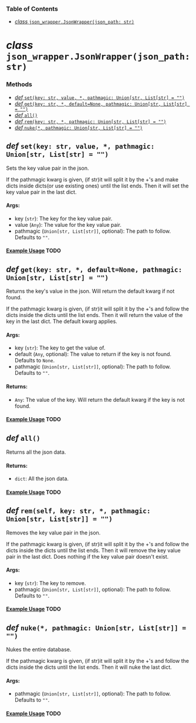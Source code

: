 ### Table of Contents
* [*class* `json_wrapper.JsonWrapper(json_path: str)`](https://github.com/RGBCube/json-wrapper/tree/main/docs#class-json_wrapperjsonwrapperjson_path-str)
# *class* `json_wrapper.JsonWrapper(json_path: str)`

### Methods
* [*def* `set(key: str, value, *, pathmagic: Union[str, List[str] = "")`](https://github.com/RGBCube/json-wrapper/tree/main/docs#def-setkey-str-value--pathmagic-str-list--)
* [*def* `get(key: str, *, default=None, pathmagic: Union[str, List[str] = "")`](https://github.com/RGBCube/json-wrapper/blob/main/docs/README.md#def-getkey-str--defaultnone-pathmagic-str-list--)
* [*def* `all()`](https://github.com/RGBCube/json-wrapper/tree/main/docs#def-all)
* [*def* `rem(key: str, *, pathmagic: Union[str, List[str] = "")`]()
* [*def* `nuke(*, pathmagic: Union[str, List[str] = "")`]()

## *def* `set(key: str, value, *, pathmagic: Union[str, List[str] = "")`
Sets the key value pair in the json.

If the pathmagic kwarg is given, (if str)it will split it by the +'s and make dicts inside dicts(or use existing ones) until the list ends. Then it will set the key value pair in the last dict.

#### Args:
* key (`str`): The key for the key value pair.
* value (`Any`): The value for the key value pair.
* pathmagic (`Union[str, List[str]]`, optional): The path to follow. Defaults to `""`.

#### [Example Usage]() TODO

## *def* `get(key: str, *, default=None, pathmagic: Union[str, List[str] = "")`
Returns the key's value in the json. Will return the default kwarg if not found.

If the pathmagic kwarg is given, (if str)it will split it by the +'s and follow the dicts inside the dicts until the list ends. Then it will return the value of the key in the last dict. The default kwarg applies.

#### Args:
* key (`str`): The key to get the value of.
* default (`Any`, optional): The value to return if the key is not found. Defaults to `None`.
* pathmagic (`Union[str, List[str]]`, optional): The path to follow. Defaults to `""`.

#### Returns:
* `Any`: The value of the key. Will return the default kwarg if the key is not found.

#### [Example Usage]() TODO

## *def* `all()`
Returns all the json data.

#### Returns:
* `dict`: All the json data.

#### [Example Usage]() TODO

## *def* `rem(self, key: str, *, pathmagic: Union[str, List[str]] = "")`
Removes the key value pair in the json.

If the pathmagic kwarg is given, (if str)it will split it by the +'s and follow the dicts inside the dicts until the list ends. Then it will remove the key value pair in the last dict. Does nothing if the key value pair doesn't exist.

#### Args:
* key (`str`): The key to remove.
* pathmagic (`Union[str, List[str]]`, optional): The path to follow. Defaults to `""`.

#### [Example Usage]() TODO

## *def* `nuke(*, pathmagic: Union[str, List[str]] = "")`
Nukes the entire database.

If the pathmagic kwarg is given, (if str)it will split it by the +'s and follow the dicts inside the dicts until the list ends. Then it will nuke the last dict.

#### Args:
* pathmagic (`Union[str, List[str]]`, optional): The path to follow. Defaults to `""`.

#### [Example Usage]() TODO
